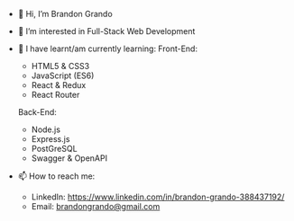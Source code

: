 - 👋 Hi, I’m Brandon Grando

- 👀 I’m interested in Full-Stack Web Development

- 🌱 I have learnt/am currently learning:
  Front-End:
    - HTML5 & CSS3
    - JavaScript (ES6)
    - React & Redux
    - React Router

  Back-End:
    - Node.js 
    - Express.js
    - PostGreSQL
    - Swagger & OpenAPI


- 📫 How to reach me:
  - LinkedIn: https://www.linkedin.com/in/brandon-grando-388437192/
  - Email: brandongrando@gmail.com

<!---
bgrando24/bgrando24 is a ✨ special ✨ repository because its `README.md` (this file) appears on your GitHub profile.
You can click the Preview link to take a look at your changes.
--->
